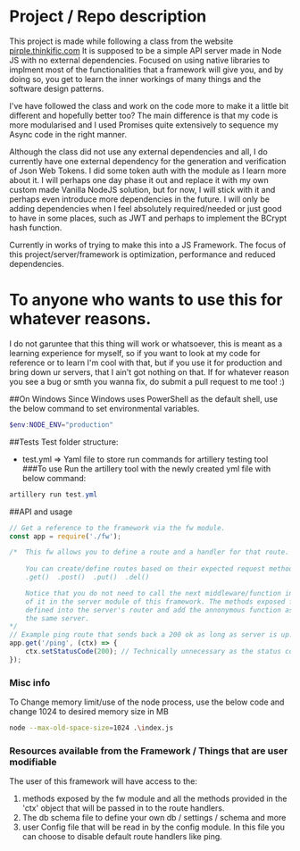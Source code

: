 # Project / Repo description
This project is made while following a class from the website [pirple.thinkific.com](pirple.thinkific.com)
It is supposed to be a simple API server made in Node JS with no external dependencies.
Focused on using native libraries to implment most of the functionalities that a framework will give you,
and by doing so, you get to learn the inner workings of many things and the software design patterns.

I've have followed the class and work on the code more to make it a little bit different and hopefully
better too? The main difference is that my code is more modularised and I used Promises quite extensively
to sequence my Async code in the right manner.

Although the class did not use any external dependencies and all, I do currently have one external dependency
for the generation and verification of Json Web Tokens. I did some token auth with the module as I learn more
about it. I will perhaps one day phase it out and replace it with my own custom made Vanilla NodeJS solution,
but for now, I will stick with it and perhaps even introduce more dependencies in the future.
I will only be adding dependencies when I feel absolutely required/needed or just good to have in some places,
such as JWT and perhaps to implement the BCrypt hash function.

Currently in works of trying to make this into a JS Framework.
The focus of this project/server/framework is optimization, performance and reduced dependencies.

# To anyone who wants to use this for whatever reasons.
I do not garuntee that this thing will work or whatsoever, this is meant as a learning experience for myself,
so if you want to look at my code for reference or to learn I'm cool with that, but if you use it for
production and bring down ur servers, that I ain't got nothing on that. If for whatever reason you see a bug
or smth you wanna fix, do submit a pull request to me too! :)

##On Windows
Since Windows uses PowerShell as the default shell, use the below command
to set environmental variables.
```powershell
$env:NODE_ENV="production"
```

##Tests
Test folder structure:
- test.yml	=> Yaml file to store run commands for artillery testing tool
###To use
Run the artillery tool with the newly created yml file with below command:
```powershell
artillery run test.yml
```

##API and usage
```js
// Get a reference to the framework via the fw module.
const app = require('./fw');

/*	This fw allows you to define a route and a handler for that route.
	
	You can create/define routes based on their expected request methods with the built in methods like
	.get()  .post()  .put()  .del()

	Notice that you do not need to call the next middleware/function in the cycle, as the fw takes care
	of it in the server module of this framework. The methods exposed fw just adds that route that you
	defined into the server's router and add the annonymous function as the handler for that route in
	the same server.
*/
// Example ping route that sends back a 200 ok as long as server is up.
app.get('/ping', (ctx) => {
	ctx.setStatusCode(200); // Technically unnecessary as the status code defaults to 200 if not set.
});
```

### Misc info
To Change memory limit/use of the node process, use the below code and change 1024 to desired memory size in MB
```bash
node --max-old-space-size=1024 .\index.js
```

### Resources available from the Framework / Things that are user modifiable
The user of this framework will have access to the:
1.	methods exposed by the fw module and all the methods provided in the 'ctx' object that will be passed in to the route handlers.
2.	The db schema file to define your own db / settings / schema and more
3.	user Config file that will be read in by the config module.
	In this file you can choose to disable default route handlers like ping.